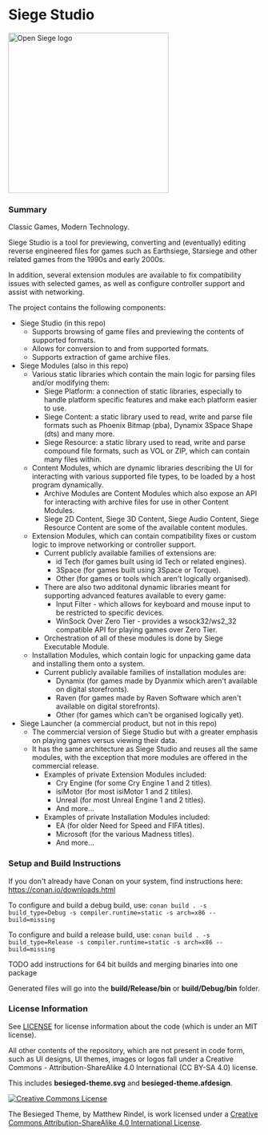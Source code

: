 # Siege Studio

<img height="320" width="320" src="logo/logo.svg" alt="Open Siege logo" />

### Summary

Classic Games, Modern Technology.

Siege Studio is a tool for previewing, converting and (eventually) editing reverse engineered files for games such as Earthsiege, Starsiege and other related games from the 1990s and early 2000s.

In addition, several extension modules are available to fix compatibility issues with selected games, as well as configure controller support and assist with networking.

The project contains the following components:
* Siege Studio (in this repo)
  * Supports browsing of game files and previewing the contents of supported formats.
  * Allows for conversion to and from supported formats.
  * Supports extraction of game archive files.
* Siege Modules (also in this repo)
  * Various static libraries which contain the main logic for parsing files and/or modifying them:
      * Siege Platform: a connection of static libraries, especially to handle platform specific features and make each platform easier to use.
      * Siege Content: a static library used to read, write and parse file formats such as Phoenix Bitmap (pba), Dynamix 3Space Shape (dts) and many more.
      * Siege Resource: a static library used to read, write and parse compound file formats, such as VOL or ZIP, which can contain many files within.
  * Content Modules, which are dynamic libraries describing the UI for interacting with various supported file types, to be loaded by a host program dynamically.
      * Archive Modules are Content Modules which also expose an API for interacting with archive files for use in other Content Modules.
      * Siege 2D Content, Siege 3D Content, Siege Audio Content, Siege Resource Content are some of the available content modules.
  * Extension Modules, which can contain compatibility fixes or custom logic to improve networking or controller support.
      * Current publicly available families of extensions are:
        * id Tech (for games built using id Tech or related engines).
        * 3Space (for games built using 3Space or Torque).
        * Other (for games or tools which aren't logically organised).
      * There are also two additonal dynamic libraries meant for supporting advanced features available to every game:
        * Input Filter - which allows for keyboard and mouse input to be restricted to specific devices.
        * WinSock Over Zero Tier - provides a wsock32/ws2_32 compatible API for playing games over Zero Tier.
      * Orchestration of all of these modules is done by Siege Executable Module.
  * Installation Modules, which contain logic for unpacking game data and installing them onto a system.
      * Current publicly available families of installation modules are:
        * Dynamix (for games made by Dyanmix which aren't available on digital storefronts).
        * Raven (for games made by Raven Software which aren't available on digital storefronts).
        * Other (for games which can't be organised logically yet).
* Siege Launcher (a commercial product, but not in this repo)
  * The commercial version of Siege Studio but with a greater emphasis on playing games versus viewing their data.
  * It has the same architecture as Siege Studio and reuses all the same modules, with the exception that more modules are offered in the commercial release.
    * Examples of private Extension Modules included:
      * Cry Engine (for some Cry Engine 1 and 2 titles).
      * isiMotor (for most isiMotor 1 and 2 titiles).
      * Unreal (for most Unreal Engine 1 and 2 titles).
      * And more...
    * Examples of private Installation Modules included:
      * EA (for older Need for Speed and FIFA titles).
      * Microsoft (for the various Madness titles).
      * And more...


### Setup and Build Instructions
If you don't already have Conan on your system, find instructions here: https://conan.io/downloads.html

To configure and build a debug build, use:
```conan build . -s build_type=Debug -s compiler.runtime=static -s arch=x86 --build=missing```

To configure and build a release build, use:
```conan build . -s build_type=Release -s compiler.runtime=static -s arch=x86 --build=missing```

TODO add instructions for 64 bit builds and merging binaries into one package

Generated files will go into the **build/Release/bin** or **build/Debug/bin** folder.

### License Information

See [LICENSE](LICENSE) for license information about the code (which is under an MIT license).

All other contents of the repository, which are not present in code form, such as UI designs, UI themes, images or logos fall under a Creative Commons - Attribution-ShareAlike 4.0 International (CC BY-SA 4.0) license.

This includes **besieged-theme.svg** and **besieged-theme.afdesign**.

<a rel="license" href="http://creativecommons.org/licenses/by-sa/4.0/"><img alt="Creative Commons License" style="border-width:0" src="https://i.creativecommons.org/l/by-sa/4.0/88x31.png" /></a>

The Besieged Theme, by Matthew Rindel, is work licensed under a <a rel="license" href="http://creativecommons.org/licenses/by-sa/4.0/">Creative Commons Attribution-ShareAlike 4.0 International License</a>.
